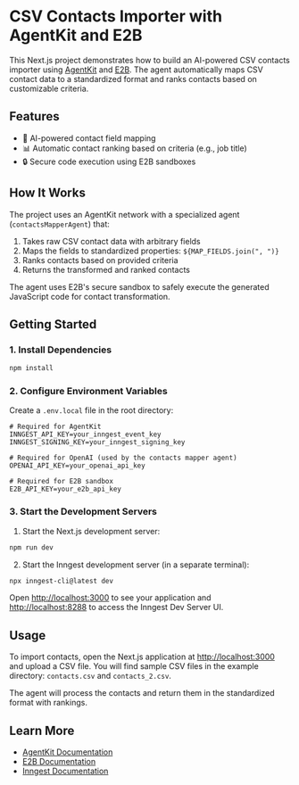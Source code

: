 # CSV Contacts Importer with AgentKit and E2B

This Next.js project demonstrates how to build an AI-powered CSV contacts importer using [AgentKit](https://agentkit.inngest.com) and [E2B](https://e2b.dev). The agent automatically maps CSV contact data to a standardized format and ranks contacts based on customizable criteria.

## Features

- 🤖 AI-powered contact field mapping
- 📊 Automatic contact ranking based on criteria (e.g., job title)
- 🔒 Secure code execution using E2B sandboxes

## How It Works

The project uses an AgentKit network with a specialized agent (`contactsMapperAgent`) that:

1. Takes raw CSV contact data with arbitrary fields
2. Maps the fields to standardized properties: `${MAP_FIELDS.join(", ")}`
3. Ranks contacts based on provided criteria
4. Returns the transformed and ranked contacts

The agent uses E2B's secure sandbox to safely execute the generated JavaScript code for contact transformation.

## Getting Started

### 1. Install Dependencies

```bash
npm install
```

### 2. Configure Environment Variables

Create a `.env.local` file in the root directory:

```env
# Required for AgentKit
INNGEST_API_KEY=your_inngest_event_key
INNGEST_SIGNING_KEY=your_inngest_signing_key

# Required for OpenAI (used by the contacts mapper agent)
OPENAI_API_KEY=your_openai_api_key

# Required for E2B sandbox
E2B_API_KEY=your_e2b_api_key
```

### 3. Start the Development Servers

1. Start the Next.js development server:

```bash
npm run dev
```

2. Start the Inngest development server (in a separate terminal):

```bash
npx inngest-cli@latest dev
```

Open [http://localhost:3000](http://localhost:3000) to see your application and [http://localhost:8288](http://localhost:8288) to access the Inngest Dev Server UI.

## Usage

To import contacts, open the Next.js application at [http://localhost:3000](http://localhost:3000) and upload a CSV file. You will find sample CSV files in the example directory: `contacts.csv` and `contacts_2.csv`.

The agent will process the contacts and return them in the standardized format with rankings.

## Learn More

- [AgentKit Documentation](https://agentkit.inngest.com/overview)
- [E2B Documentation](https://e2b.dev/docs)
- [Inngest Documentation](https://www.inngest.com/docs)
